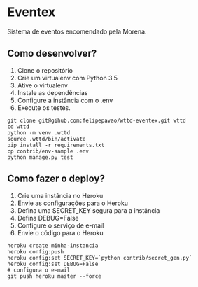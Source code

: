 # Eventex 

Sistema de eventos encomendado pela Morena.

## Como desenvolver?

1. Clone o repositório
2. Crie um virtualenv com Python 3.5
3. Ative o virtualenv
4. Instale as dependências
5. Configure a instância com o .env
6. Execute os testes.

```console
git clone git@gihub.com:felipepavao/wttd-eventex.git wttd
cd wttd
python -m venv .wttd
source .wttd/bin/activate
pip install -r requirements.txt
cp contrib/env-sample .env
python manage.py test
```

## Como fazer o deploy?

1. Crie uma instância no Heroku
2. Envie as configurações para o Heroku
3. Defina uma SECRET_KEY segura para a instância
4. Defina DEBUG=False
5. Configure o serviço de e-mail
6. Envie o código para o Heroku

```console
heroku create minha-instancia
heroku config:push
heroku config:set SECRET_KEY=`python contrib/secret_gen.py`
heroku config:set DEBUG=False
# configura o e-mail
git push heroku master --force
```
